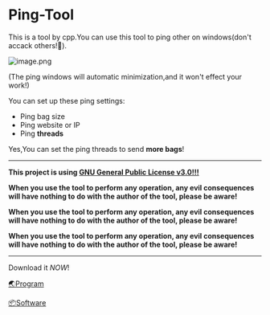 # Ping-Tool
This is a tool by cpp.You can use this tool to ping other on windows(don't accack others!🤯).

![image.png](https://i.loli.net/2020/04/10/3hfGyN6HEqjkOdz.png)

(The ping windows will automatic minimization,and it won't effect your work!)

You can set up these ping settings:

* Ping bag size
* Ping website or IP
* Ping **threads**

Yes,You can set the ping threads to send **more bags**!

---

**This project is using [GNU General Public License v3.0!!!](https://github.com/waterblock79/Ping-Tool/blob/master/LICENSE)**

**When you use the tool to perform any operation, any evil consequences will have nothing to do with the author of the tool, please be aware!**

**When you use the tool to perform any operation, any evil consequences will have nothing to do with the author of the tool, please be aware!**

**When you use the tool to perform any operation, any evil consequences will have nothing to do with the author of the tool, please be aware!**

---

Download it *NOW*!

[🌏Program](https://github.com/waterblock79/Ping-Tool/blob/master/Program/Ping-tool-main-V1.cpp)

[📦Software](https://github.com/waterblock79/Ping-Tool/raw/master/Software/Ping-tool-windows-V1.exe)
